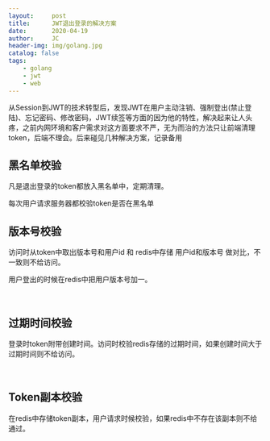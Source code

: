 ```yaml
---
layout:     post
title:      JWT退出登录的解决方案
date:       2020-04-19
author:     JC
header-img: img/golang.jpg
catalog: false
tags:
    - golang
    - jwt
    - web
---
```


从Session到JWT的技术转型后，发现JWT在用户主动注销、强制登出(禁止登陆)、忘记密码、修改密码，JWT续签等方面的因为他的特性，解决起来让人头疼，之前内网环境和客户需求对这方面要求不严，无为而治的方法只让前端清理token，后端不理会。后来碰见几种解决方案，记录备用

## 黑名单校验

凡是退出登录的token都放入黑名单中，定期清理。

每次用户请求服务器都校验token是否在黑名单

## 版本号校验

访问时从token中取出版本号和用户id 和 redis中存储 用户id和版本号 做对比，不一致则不给访问。

用户登出的时候在redis中把用户版本号加一。

 

## 过期时间校验

登录时token附带创建时间。访问时校验redis存储的过期时间，如果创建时间大于过期时间则不给访问。

 

## Token副本校验

在redis中存储token副本，用户请求时候校验，如果redis中不存在该副本则不给通过。
